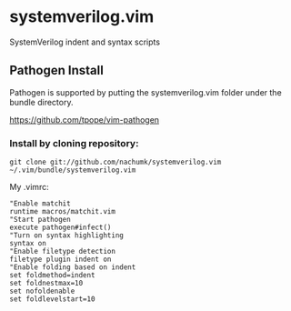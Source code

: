 systemverilog.vim
=================

SystemVerilog indent and syntax scripts

Pathogen Install
----------------

Pathogen is supported by putting the systemverilog.vim folder under the bundle directory.

https://github.com/tpope/vim-pathogen

### Install by cloning repository:

    git clone git://github.com/nachumk/systemverilog.vim ~/.vim/bundle/systemverilog.vim

My .vimrc:

    "Enable matchit
    runtime macros/matchit.vim
    "Start pathogen
    execute pathogen#infect()
    "Turn on syntax highlighting
    syntax on
    "Enable filetype detection
    filetype plugin indent on
    "Enable folding based on indent
    set foldmethod=indent
    set foldnestmax=10
    set nofoldenable
    set foldlevelstart=10
